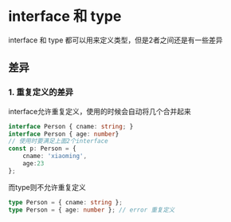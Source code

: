 # interface 和 type

interface 和 type 都可以用来定义类型，但是2者之间还是有一些差异



## 差异

### 1. 重复定义的差异

interface允许重复定义，使用的时候会自动将几个合并起来

```ts
interface Person { cname: string; }
interface Person { age: number}
// 使用时要满足上面2个interface
const p: Person = { 
    cname: 'xiaoming',
    age:23 
};
```

而type则不允许重复定义

```ts
type Person = { cname: string };
type Person = { age: number }; // error 重复定义
```

